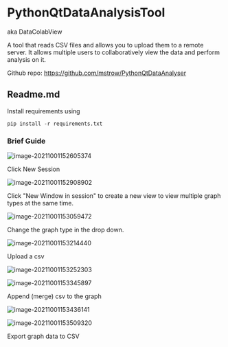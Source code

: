 # PythonQtDataAnalysisTool
aka DataColabView

A tool that reads CSV files and allows you to upload them to a remote server. It allows multiple users to collaboratively view the data and perform analysis on it.

Github repo: https://github.com/mstrow/PythonQtDataAnalyser

## Readme.md

Install requirements using 

``pip install -r requirements.txt``

### Brief Guide

![image-20211001152605374](/docs-resources/datacolabview/image-20211001152605374.png)

Click New Session

![image-20211001152908902](/docs-resources/datacolabview/image-20211001152908902.png)

Click "New Window in session" to create a new view to view multiple graph types at the same time.



![image-20211001153059472](/docs-resources/datacolabview/image-20211001153059472.png)

Change the graph type in the drop down.

![image-20211001153214440](/docs-resources/datacolabview/image-20211001153214440.png)

Upload a csv



![image-20211001153252303](/docs-resources/datacolabview/image-20211001153252303.png)





![image-20211001153345897](/docs-resources/datacolabview/image-20211001153345897.png)

Append (merge) csv to the graph

![image-20211001153436141](/docs-resources/datacolabview/image-20211001153436141.png)



![image-20211001153509320](/docs-resources/datacolabview/image-20211001153509320.png)

Export graph data to CSV
